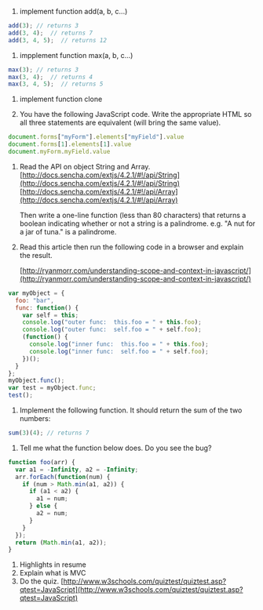1. implement function add(a, b, c...)
  ```javascript
  add(3); // returns 3
  add(3, 4);  // returns 7
  add(3, 4, 5);  // returns 12
  ```

1. impplement function max(a, b, c...)
  ```javascript
  max(3); // returns 3
  max(3, 4);  // returns 4
  max(3, 4, 5);  // returns 5
  ```

1. implement function clone

1. You have the following JavaScript code. Write the appropriate HTML so all three statements are equivalent (will bring the same value).

  ```javascript
  document.forms["myForm"].elements["myField"].value
  document.forms[1].elements[1].value
  document.myForm.myField.value
  ```

1. Read the API on object String and Array.
	[http://docs.sencha.com/extjs/4.2.1/#!/api/String](http://docs.sencha.com/extjs/4.2.1/#!/api/String)
	[http://docs.sencha.com/extjs/4.2.1/#!/api/Array](http://docs.sencha.com/extjs/4.2.1/#!/api/Array)

	Then write a one-line function (less than 80 characters) that returns a boolean indicating whether or not a string is a palindrome. e.g. "A nut for a jar of tuna." is a palindrome.

1. Read this article then run the following code in a browser and explain the result. 

	[http://ryanmorr.com/understanding-scope-and-context-in-javascript/](http://ryanmorr.com/understanding-scope-and-context-in-javascript/)

  ```javascript
  var myObject = {
    foo: "bar",
    func: function() {
      var self = this;
      console.log("outer func:  this.foo = " + this.foo);
      console.log("outer func:  self.foo = " + self.foo);
      (function() {
        console.log("inner func:  this.foo = " + this.foo);
        console.log("inner func:  self.foo = " + self.foo);
      })();
    }
  };
  myObject.func();
  var test = myObject.func;
  test();
  ```

1. Implement the following function. It should return the sum of the two numbers:
  ```javascript
  sum(3)(4); // returns 7
  ```

1. Tell me what the function below does. Do you see the bug?
  ```javascript
  function foo(arr) {
    var a1 = -Infinity, a2 = -Infinity;
    arr.forEach(function(num) {
      if (num > Math.min(a1, a2)) {
        if (a1 < a2) {
          a1 = num;
        } else {
          a2 = num;
        }
      }
    });
    return (Math.min(a1, a2));
  }
  ```

1. Highlights in resume
1. Explain what is MVC
1. Do the quiz. [http://www.w3schools.com/quiztest/quiztest.asp?qtest=JavaScript](http://www.w3schools.com/quiztest/quiztest.asp?qtest=JavaScript)
